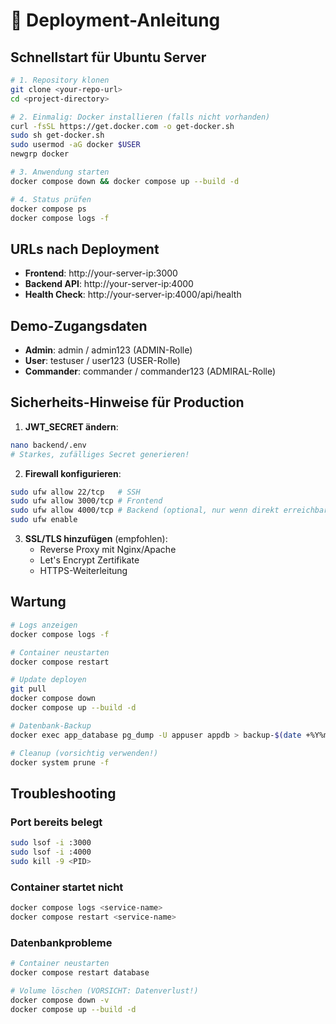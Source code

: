 # 🚀 Deployment-Anleitung

## Schnellstart für Ubuntu Server

```bash
# 1. Repository klonen
git clone <your-repo-url>
cd <project-directory>

# 2. Einmalig: Docker installieren (falls nicht vorhanden)
curl -fsSL https://get.docker.com -o get-docker.sh
sudo sh get-docker.sh
sudo usermod -aG docker $USER
newgrp docker

# 3. Anwendung starten
docker compose down && docker compose up --build -d

# 4. Status prüfen
docker compose ps
docker compose logs -f
```

## URLs nach Deployment

- **Frontend**: http://your-server-ip:3000
- **Backend API**: http://your-server-ip:4000
- **Health Check**: http://your-server-ip:4000/api/health

## Demo-Zugangsdaten

- **Admin**: admin / admin123 (ADMIN-Rolle)
- **User**: testuser / user123 (USER-Rolle) 
- **Commander**: commander / commander123 (ADMIRAL-Rolle)

## Sicherheits-Hinweise für Production

1. **JWT_SECRET ändern**:
```bash
nano backend/.env
# Starkes, zufälliges Secret generieren!
```

2. **Firewall konfigurieren**:
```bash
sudo ufw allow 22/tcp   # SSH
sudo ufw allow 3000/tcp # Frontend
sudo ufw allow 4000/tcp # Backend (optional, nur wenn direkt erreichbar)
sudo ufw enable
```

3. **SSL/TLS hinzufügen** (empfohlen):
   - Reverse Proxy mit Nginx/Apache
   - Let's Encrypt Zertifikate
   - HTTPS-Weiterleitung

## Wartung

```bash
# Logs anzeigen
docker compose logs -f

# Container neustarten
docker compose restart

# Update deployen
git pull
docker compose down
docker compose up --build -d

# Datenbank-Backup
docker exec app_database pg_dump -U appuser appdb > backup-$(date +%Y%m%d).sql

# Cleanup (vorsichtig verwenden!)
docker system prune -f
```

## Troubleshooting

### Port bereits belegt
```bash
sudo lsof -i :3000
sudo lsof -i :4000
sudo kill -9 <PID>
```

### Container startet nicht
```bash
docker compose logs <service-name>
docker compose restart <service-name>
```

### Datenbankprobleme
```bash
# Container neustarten
docker compose restart database

# Volume löschen (VORSICHT: Datenverlust!)
docker compose down -v
docker compose up --build -d
```